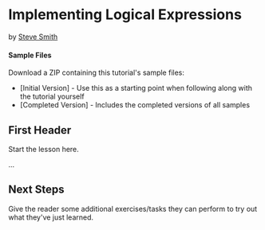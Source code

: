 # Implementing Logical Expressions
by [Steve Smith](http://deviq.com/me/steve-smith)

#### Sample Files
Download a ZIP containing this tutorial's sample files:
- [Initial Version] - Use this as a starting point when following along with the tutorial yourself
- [Completed Version] - Includes the completed versions of all samples

## First Header

Start the lesson here.

...


## Next Steps

Give the reader some additional exercises/tasks they can perform to try out what they've just learned.